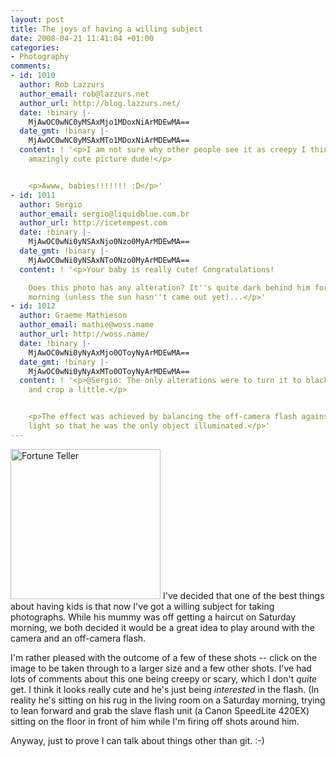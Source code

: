 ```yaml
---
layout: post
title: The joys of having a willing subject
date: 2008-04-21 11:41:04 +01:00
categories:
- Photography
comments:
- id: 1010
  author: Rob Lazzurs
  author_email: rob@lazzurs.net
  author_url: http://blog.lazzurs.net/
  date: !binary |-
    MjAwOC0wNC0yMSAxMjo1MDoxNiArMDEwMA==
  date_gmt: !binary |-
    MjAwOC0wNC0yMSAxMTo1MDoxNiArMDEwMA==
  content: ! '<p>I am not sure why other people see it as creepy I think that is an
    amazingly cute picture dude!</p>


    <p>Awww, babies!!!!!!! :D</p>'
- id: 1011
  author: Sergio
  author_email: sergio@liquidblue.com.br
  author_url: http://icetempest.com
  date: !binary |-
    MjAwOC0wNi0yNSAxNjo0Nzo0MyArMDEwMA==
  date_gmt: !binary |-
    MjAwOC0wNi0yNSAxNTo0Nzo0MyArMDEwMA==
  content: ! '<p>Your baby is really cute! Congratulations!

    Does this photo has any alteration? It''s quite dark behind him for a saturday
    morning (unless the sun hasn''t came out yet)...</p>'
- id: 1012
  author: Graeme Mathieson
  author_email: mathie@woss.name
  author_url: http://woss.name/
  date: !binary |-
    MjAwOC0wNi0yNyAxMjo0OToyNyArMDEwMA==
  date_gmt: !binary |-
    MjAwOC0wNi0yNyAxMTo0OToyNyArMDEwMA==
  content: ! '<p>@Sergio: The only alterations were to turn it to black &amp; white,
    and crop a little.</p>


    <p>The effect was achieved by balancing the off-camera flash against the ambient
    light so that he was the only object illuminated.</p>'
---
```

<a href="http://www.flickr.com/photos/31634770@N00/2425310916" title="View 'Fortune Teller' on Flickr.com"><img src="http://farm3.static.flickr.com/2050/2425310916_8ecb1056b7_m.jpg" alt="Fortune Teller" border="0" width="240" height="240" class="alignleft" /></a> I've decided that one of the best things about having kids is that now I've got a willing subject for taking photographs.  While his mummy was off getting a haircut on Saturday morning, we both decided it would be a great idea to play around with the camera and an off-camera flash.

I'm rather pleased with the outcome of a few of these shots -- click on the image to be taken through to a larger size and a few other shots.  I've had lots of comments about this one being creepy or scary, which I don't *quite* get.  I think it looks really cute and he's just being *interested* in the flash.  (In reality he's sitting on his rug in the living room on a Saturday morning, trying to lean forward and grab the slave flash unit (a Canon SpeedLite 420EX) sitting on the floor in front of him while I'm firing off shots around him.

Anyway, just to prove I can talk about things other than git. :-)
